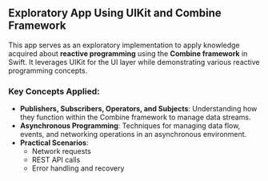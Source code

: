 ## Exploratory App Using UIKit and Combine Framework

This app serves as an exploratory implementation to apply knowledge acquired about **reactive programming** using the **Combine framework** in Swift. It leverages UIKit for the UI layer while demonstrating various reactive programming concepts.

### Key Concepts Applied:

- **Publishers, Subscribers, Operators, and Subjects**: Understanding how they function within the Combine framework to manage data streams.
- **Asynchronous Programming**: Techniques for managing data flow, events, and networking operations in an asynchronous environment.
- **Practical Scenarios**:
  - Network requests
  - REST API calls
  - Error handling and recovery
